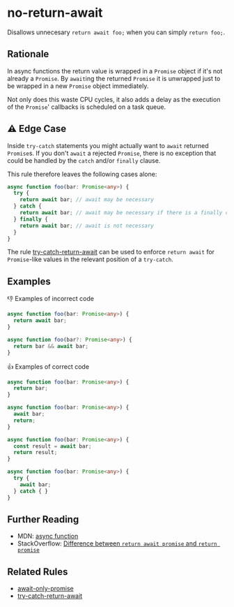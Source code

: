 # no-return-await

Disallows unnecesary `return await foo;` when you can simply `return foo;`.

## Rationale

In async functions the return value is wrapped in a `Promise` object if it's not already a `Promise`. By `await`ing the returned `Promise` it is unwrapped just to be wrapped in a new `Promise` object immediately.

Not only does this waste CPU cycles, it also adds a delay as the  execution of the `Promise`' callbacks is scheduled on a task queue.

## :warning: Edge Case

Inside `try-catch` statements you might actually want to `await` returned `Promise`s. If you don't `await` a rejected `Promise`, there is no exception that could be handled by the `catch` and/or `finally` clause.

This rule therefore leaves the following cases alone:

```ts
async function foo(bar: Promise<any>) {
  try {
    return await bar; // await may be necessary
  } catch {
    return await bar; // await may be necessary if there is a finally clause
  } finally {
    return await bar; // await is not necessary
  }
}
```

The rule [try-catch-return-await](try-catch-return-await.md) can be used to enforce `return await` for `Promise`-like values in the relevant position of a `try-catch`.

## Examples

:thumbsdown: Examples of incorrect code

```ts
async function foo(bar: Promise<any>) {
  return await bar;
}

async function foo(bar?: Promise<any>) {
  return bar && await bar;
}
```

:thumbsup: Examples of correct code

```ts
async function foo(bar: Promise<any>) {
  return bar;
}

async function foo(bar: Promise<any>) {
  await bar;
  return;
}

async function foo(bar: Promise<any>) {
  const result = await bar;
  return result;
}

async function foo(bar: Promise<any>) {
  try {
    await bar;
  } catch { }
}
```

## Further Reading

* MDN: [async function](https://developer.mozilla.org/en-US/docs/Web/JavaScript/Reference/Statements/async_function)
* StackOverflow: [Difference between `return await promise` and `return promise`](https://stackoverflow.com/questions/38708550/difference-between-return-await-promise-and-return-promise)

## Related Rules

* [await-only-promise](await-only-promise.md)
* [try-catch-return-await](try-catch-return-await.md)
